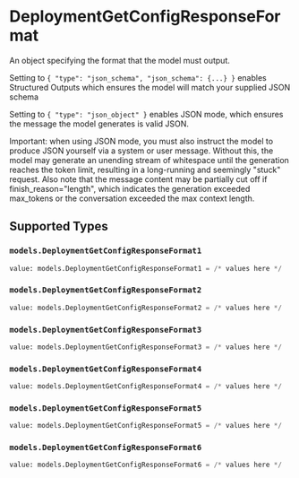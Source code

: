 # DeploymentGetConfigResponseFormat

An object specifying the format that the model must output. 

 Setting to `{ "type": "json_schema", "json_schema": {...} }` enables Structured Outputs which ensures the model will match your supplied JSON schema 

 Setting to `{ "type": "json_object" }` enables JSON mode, which ensures the message the model generates is valid JSON.

Important: when using JSON mode, you must also instruct the model to produce JSON yourself via a system or user message. Without this, the model may generate an unending stream of whitespace until the generation reaches the token limit, resulting in a long-running and seemingly "stuck" request. Also note that the message content may be partially cut off if finish_reason="length", which indicates the generation exceeded max_tokens or the conversation exceeded the max context length.


## Supported Types

### `models.DeploymentGetConfigResponseFormat1`

```python
value: models.DeploymentGetConfigResponseFormat1 = /* values here */
```

### `models.DeploymentGetConfigResponseFormat2`

```python
value: models.DeploymentGetConfigResponseFormat2 = /* values here */
```

### `models.DeploymentGetConfigResponseFormat3`

```python
value: models.DeploymentGetConfigResponseFormat3 = /* values here */
```

### `models.DeploymentGetConfigResponseFormat4`

```python
value: models.DeploymentGetConfigResponseFormat4 = /* values here */
```

### `models.DeploymentGetConfigResponseFormat5`

```python
value: models.DeploymentGetConfigResponseFormat5 = /* values here */
```

### `models.DeploymentGetConfigResponseFormat6`

```python
value: models.DeploymentGetConfigResponseFormat6 = /* values here */
```

